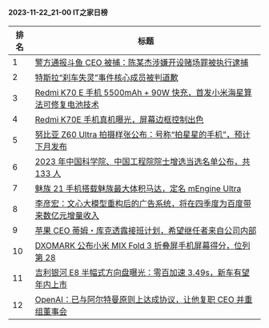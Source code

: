 #### 2023-11-22_21-00  IT之家日榜

| 排名 | 标题|
| --- | ---|
| 1 | [警方通报斗鱼 CEO 被捕：陈某杰涉嫌开设赌场罪被执行逮捕](https://www.ithome.com/0/734/249.htm) |
| 2 | [特斯拉“刹车失灵”事件核心成员被判道歉](https://www.ithome.com/0/734/202.htm) |
| 3 | [Redmi K70 E 手机 5500mAh + 90W 快充，首发小米海星算法可修复电池技术](https://www.ithome.com/0/734/251.htm) |
| 4 | [Redmi K70E 手机真机曝光，屏幕边框控制出色](https://www.ithome.com/0/734/314.htm) |
| 5 | [努比亚 Z60 Ultra 拍摄样张公布：号称“拍星星的手机”，预计下月发布](https://www.ithome.com/0/734/141.htm) |
| 6 | [2023 年中国科学院、中国工程院院士增选当选名单公布，共 133 人](https://www.ithome.com/0/734/339.htm) |
| 7 | [魅族 21 手机搭载魅族最大体积马达，定名 mEngine Ultra](https://www.ithome.com/0/734/211.htm) |
| 8 | [李彦宏：文心大模型重构后的广告系统，将在四季度为百度带来数亿元增量收入](https://www.ithome.com/0/734/133.htm) |
| 9 | [苹果 CEO 蒂姆・库克透露接班计划，希望继任者来自公司内部](https://www.ithome.com/0/734/127.htm) |
| 10 | [DXOMARK 公布小米 MIX Fold 3 折叠屏手机屏幕得分，位列第 28](https://www.ithome.com/0/734/138.htm) |
| 11 | [吉利银河 E8 半幅式方向盘曝光：零百加速 3.49s，新车有望年内上市](https://www.ithome.com/0/734/137.htm) |
| 12 | [OpenAI：已与阿尔特曼原则上达成协议，让他复职 CEO 并重组董事会](https://www.ithome.com/0/734/268.htm) |
